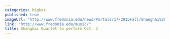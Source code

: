 ```yaml
---
categories: bigbox
published: true
imageUrl: "http://www.fredonia.edu/news/Portals/17/2015Fall/Shanghai%20Quartet.jpg"
link: "http://www.fredonia.edu/music/"
title: Shanghai Quartet to perform Oct. 3
---
```


